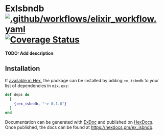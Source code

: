 # ExIsbndb [![.github/workflows/elixir_workflow.yaml](https://github.com/southgard/ex_isbndb/actions/workflows/elixir_workflow.yaml/badge.svg)](https://github.com/southgard/ex_isbndb/actions/workflows/elixir_workflow.yaml) [![Coverage Status](https://coveralls.io/repos/github/southgard/ex_isbndb/badge.svg?branch=feature/coverage-badges)](https://coveralls.io/github/southgard/ex_isbndb?branch=feature/coverage-badges)

**TODO: Add description**

## Installation

If [available in Hex](https://hex.pm/docs/publish), the package can be installed
by adding `ex_isbndb` to your list of dependencies in `mix.exs`:

```elixir
def deps do
  [
    {:ex_isbndb, "~> 0.1.0"}
  ]
end
```

Documentation can be generated with [ExDoc](https://github.com/elixir-lang/ex_doc)
and published on [HexDocs](https://hexdocs.pm). Once published, the docs can
be found at <https://hexdocs.pm/ex_isbndb>.

